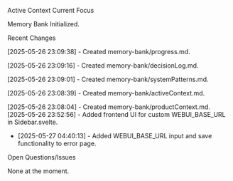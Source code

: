 Active Context
Current Focus

Memory Bank Initialized.

Recent Changes

[2025-05-26 23:09:38] - Created memory-bank/progress.md.

[2025-05-26 23:09:16] - Created memory-bank/decisionLog.md.

[2025-05-26 23:09:01] - Created memory-bank/systemPatterns.md.

[2025-05-26 23:08:39] - Created memory-bank/activeContext.md.

[2025-05-26 23:08:04] - Created memory-bank/productContext.md.
[2025-05-26 23:52:56] - Added frontend UI for custom WEBUI_BASE_URL in Sidebar.svelte.

- [2025-05-27 04:40:13] - Added WEBUI_BASE_URL input and save functionality to error page.

Open Questions/Issues

None at the moment.
